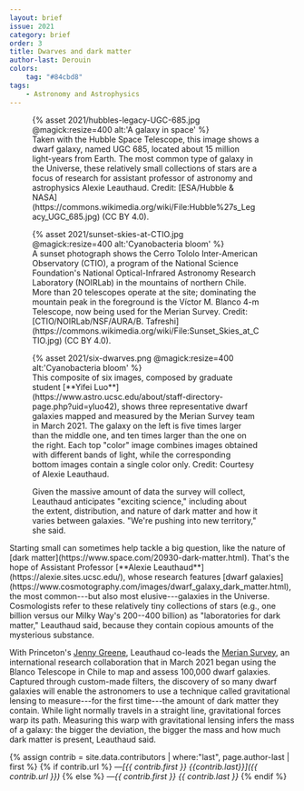 ```yaml
---
layout: brief
issue: 2021
category: brief
order: 3
title: Dwarves and dark matter
author-last: Derouin
colors:
    tag: "#84cbd8"
tags:
    - Astronomy and Astrophysics
---
```


<figure class="right" style="width:400px">
  {% asset 2021/hubbles-legacy-UGC-685.jpg @magick:resize=400 alt:'A galaxy in space' %}<figcaption markdown="span">Taken with the Hubble Space Telescope, this image shows a dwarf galaxy, named UGC 685, located about 15 million light-years from Earth. The most common type of galaxy in the Universe, these relatively small collections of stars are a focus of research for assistant professor of astronomy and astrophysics Alexie Leauthaud. Credit: [ESA/Hubble & NASA](https://commons.wikimedia.org/wiki/File:Hubble%27s_Legacy_UGC_685.jpg) (CC BY 4.0).
  </figcaption>
</figure>
<figure class="right" style="width:400px">
  {% asset 2021/sunset-skies-at-CTIO.jpg @magick:resize=400 alt:'Cyanobacteria bloom' %}<figcaption markdown="span">A sunset photograph shows the Cerro Tololo Inter-American Observatory (CTIO), a program of the National Science Foundation's National Optical-Infrared Astronomy Research Laboratory (NOIRLab) in the mountains of northern Chile. More than 20 telescopes operate at the site; dominating the mountain peak in the foreground is the Víctor M. Blanco 4-m Telescope, now being used for the Merian Survey. Credit: [CTIO/NOIRLab/NSF/AURA/B. Tafreshi](https://commons.wikimedia.org/wiki/File:Sunset_Skies_at_CTIO.jpg) (CC BY 4.0).
  </figcaption>
</figure>

<figure style="width:400px">
  {% asset 2021/six-dwarves.png @magick:resize=400 alt:'Cyanobacteria bloom' %}<figcaption markdown="span">This composite of six images, composed by graduate student [**Yifei Luo**](https://www.astro.ucsc.edu/about/staff-directory-page.php?uid=yluo42), shows three representative dwarf galaxies mapped and measured by the Merian Survey team in March 2021. The galaxy on the left is five times larger than the middle one, and ten times larger than the one on the right. Each top "color" image combines images obtained with different bands of light, while the corresponding bottom images contain a single color only. Credit: Courtesy of Alexie Leauthaud.

Given the massive amount of data the survey will collect, Leauthaud anticipates "exciting science," including about the extent, distribution, and nature of dark matter and how it varies between galaxies. "We're pushing into new territory," she said.
  </figcaption>
</figure>
Starting small can sometimes help tackle a big question, like the nature of [dark matter](https://www.space.com/20930-dark-matter.html). That's the hope of Assistant Professor [**Alexie Leauthaud**](https://alexie.sites.ucsc.edu/), whose research features [dwarf galaxies](https://www.cosmotography.com/images/dwarf_galaxy_dark_matter.html), the most common---but also most elusive---galaxies in the Universe. Cosmologists refer to these relatively tiny collections of stars (e.g., one billion versus our Milky Way's 200--400 billion) as "laboratories for dark matter," Leauthaud said, because they contain copious amounts of the mysterious substance.

With Princeton's [Jenny Greene](https://web.astro.princeton.edu/people/jenny-greene), Leauthaud co-leads the [Merian Survey](https://merian.sites.ucsc.edu/), an international research collaboration that in March 2021 began using the Blanco Telescope in Chile to map and assess 100,000 dwarf galaxies. Captured through custom-made filters, the discovery of so many dwarf galaxies will enable the astronomers to use a technique called gravitational lensing to measure---for the first time---the amount of dark matter they contain. While light normally travels in a straight line, gravitational forces warp its path. Measuring this warp with gravitational lensing infers the mass of a galaxy: the bigger the deviation, the bigger the mass and how much dark matter is present, Leauthaud said.

{% assign contrib = site.data.contributors | where:"last", page.author-last | first %}
{% if contrib.url %}
*&mdash;[{{ contrib.first }} {{contrib.last}}]({{ contrib.url }})*
{% else %}
*&mdash;{{ contrib.first }} {{ contrib.last }}*
{% endif %}
